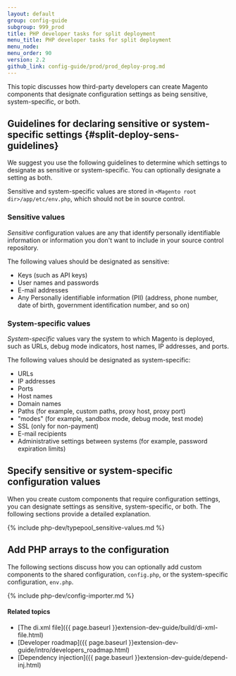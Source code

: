 ```yaml
---
layout: default
group: config-guide
subgroup: 999_prod
title: PHP developer tasks for split deployment
menu_title: PHP developer tasks for split deployment
menu_node: 
menu_order: 90
version: 2.2
github_link: config-guide/prod/prod_deploy-prog.md
---
```


This topic discusses how third-party developers can create Magento components that designate configuration settings as being sensitive, system-specific, or both.

## Guidelines for declaring sensitive or system-specific settings {#split-deploy-sens-guidelines}
We suggest you use the following guidelines to determine which settings to designate as sensitive or system-specific. You can optionally designate a setting as both.

Sensitive and system-specific values are stored in `<Magento root dir>/app/etc/env.php`, which should not be in source control.

### Sensitive values
_Sensitive_ configuration values are any that identify personally identifiable information or information you don't want to include in your source control repository. 

The following values should be designated as sensitive:

*	Keys (such as API keys)
*	User names and passwords
*	E-mail addresses
*	Any Personally identifiable information (PII) (address, phone number, date of birth, government identification number, and so on)

### System-specific values
_System-specific_ values vary the system to which Magento is deployed, such as URLs, debug mode indicators, host names, IP addresses, and ports.

The following values should be designated as system-specific:				
				
*	URLs				
*	IP addresses 				
*	Ports				
*	Host names
*	Domain names
*	Paths (for example, custom paths, proxy host, proxy port)			
*	"modes" (for example, sandbox mode, debug mode, test mode)			
*	SSL (only for non-payment)				
*	E-mail recipients
*	Administrative settings between systems (for example, password expiration limits)

## Specify sensitive or system-specific configuration values
When you create custom components that require configuration settings, you can designate settings as sensitive, system-specific, or both. The following sections provide a detailed explanation.

{% include php-dev/typepool_sensitive-values.md %}

## Add PHP arrays to the configuration
The following sections discuss how you can optionally add custom components to the shared configuration, `config.php`, or the system-specific configuration, `env.php`. 

{% include php-dev/config-importer.md %}

#### Related topics
*	[The di.xml file]({{ page.baseurl }}extension-dev-guide/build/di-xml-file.html)
*	[Developer roadmap]({{ page.baseurl }}extension-dev-guide/intro/developers_roadmap.html)
*	[Dependency injection]({{ page.baseurl }}extension-dev-guide/depend-inj.html)
